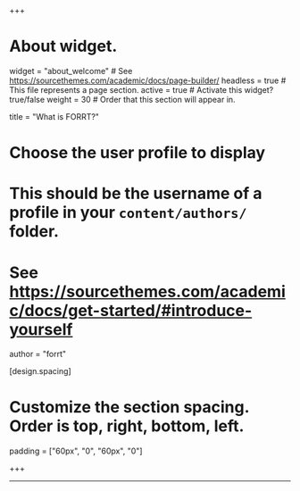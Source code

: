 +++
# About widget.
widget = "about_welcome"  # See https://sourcethemes.com/academic/docs/page-builder/
headless = true  # This file represents a page section.
active = true  # Activate this widget? true/false
weight = 30  # Order that this section will appear in.

title = "What is FORRT?"

# Choose the user profile to display
# This should be the username of a profile in your `content/authors/` folder.
# See https://sourcethemes.com/academic/docs/get-started/#introduce-yourself
author = "forrt"

[design.spacing]
  # Customize the section spacing. Order is top, right, bottom, left.
  padding = ["60px", "0", "60px", "0"]
  
+++

---
